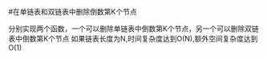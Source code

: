 #在单链表和双链表中删除倒数第K个节点

分别实现两个函数，一个可以删除单链表中倒数第K个节点，另一个可以删除双链表中倒数第K个节点
如果链表长度为N,时间复杂度达到O(N),额外空间复杂度达到O(1)	
